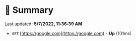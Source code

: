 # 📖 Summary
Last updated: **5/7/2022, 11:36:39 AM**

- `GET` [https://google.com](https://google.com) - **Up** (101ms)
